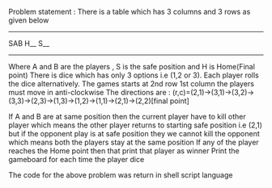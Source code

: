 Problem statement : There is a table which has 3 columns and 3 rows as given below
___ ___ ___
SAB H__ S__
___ ___ ___

Where A and B are the players , S is the safe position and H is Home(Final point)
There is dice which has only 3 options i.e (1,2 or 3). Each player rolls the dice alternatively.
The games starts at 2nd row 1st column the players must move in anti-clockwise 
The directions are :
(r,c)=(2,1)->(3,1)->(3,2)->(3,3)->(2,3)->(1,3)->(1,2)->(1,1)->(2,1)->(2,2)[final point]

If A and B are at same position then the current player have to kill other player which means the other player returns to starting safe position i.e (2,1) but if the opponent play is at safe position they we cannot kill the opponent which means both the players stay at the same position
If any of the player reaches the Home point then that print that player as winner
Print the gameboard for each time the player dice

The code for the above problem was return in shell script language
